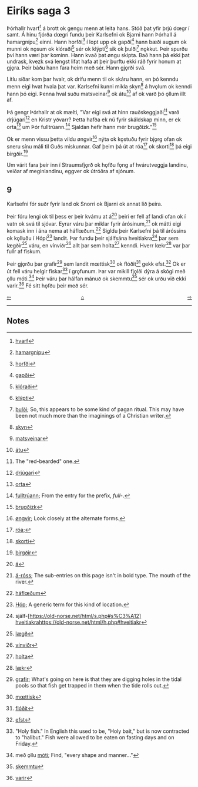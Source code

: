 
# Eiríks saga 3

Þórhallr hvarf[^1] á brott ok gengu menn at leita hans. Stóð þat yfir þrjú dœgr í samt. Á hinu fjórða dœgri fundu þeir Karlsefni ok Bjarni hann Þórhall á hamargnípu[^2] einni. Hann  horfði[^3] í lopt upp ok gapði[^4] hann bæði augum ok munni ok nǫsum ok klóraði[^5] sér ok klýpti[^6] sik ok þulði[^7] nǫkkut. Þeir spurðu því hann væri þar kominn. Hann kvað þat øngu skipta. Bað hann þá ekki þat undrask, kvezk svá lengst lifat hafa at þeir þurftu ekki ráð fyrir honum at gjǫra. Þeir báðu hann fara heim með sér. Hann gjǫrði svá.

Litlu síðar kom þar hvalr, ok drifu menn til ok skáru hann, en þó kenndu menn eigi hvat hvala þat var. Karlsefni kunni mikla skyn[^8] á hvǫlum ok kenndi hann þó eigi. Þenna hval suðu matsveinar[^9] ok átu[^10] af ok varð þó ǫllum illt af. 

Þá gengr Þórhallr at ok mælti, "Var eigi svá at hinn rauðskeggjaði[^11] varð drjúgari[^12] en Kristr yðvarr? Þetta hafða ek nú fyrir skáldskap minn, er ek orta[^13] um Þór fulltrúann.[^14] Sjaldan hefir hann mér brugðizk."[^15]

Ok er menn vissu þetta vildu øngvir[^16] nýta ok kǫstuðu fyrir bjǫrg ofan ok sneru sínu máli til Guðs miskunnar. Gaf þeim þá út at róa[^17] ok skorti[^18] þá eigi birgðir.[^19]

Um várit fara þeir inn í Straumsfjǫrð ok hǫfðu fǫng af hvárutveggja landinu, veiðar af meginlandinu, eggver ok útróðra af sjónum.

## 9

Karlsefni fór suðr fyrir land ok Snorri ok Bjarni ok annat lið þeira.

Þeir fóru lengi ok til þess er þeir kvámu at á[^20] þeiri er fell af landi ofan ok í vatn ok svá til sjóvar. Eyrar váru þar miklar fyrir árósinum,[^21] ok mátti eigi komask inn í ána nema at háflœðum.[^22] Sigldu þeir Karlsefni þá til áróssins ok kǫlluðu í Hópi[^23] landit. Þar fundu þeir sjálfsána hveitiakra[^24] þar sem lægðir[^25] váru, en vínviðr[^26] allt þar sem holta[^27] kenndi. Hverr lœkr[^28] var þar fullr af fiskum. 

Þeir gjǫrðu þar grafir[^29] sem landit mœttisk[^30] ok flóðit[^31] gekk efst.[^32] Ok er út fell váru helgir fiskar[^33] í grǫfunum. Þar var mikill fjǫlði dýra á skógi með ǫllu móti.[^34] Þeir váru þar hálfan mánuð ok skemmtu[^35] sér ok urðu við ekki varir.[^36] Fé sitt hǫfðu þeir með sér.

<div style="float: left"><a href="http://rcblack.net/reader/eirik2">⇦</a></div>
<div style="float: right"><a href="http://rcblack.net/reader/eirik4">⇨</a></div>
<div style="margin: 0 auto; width: 100px;"><a href="http://rcblack.net/grammar/front">&#8962;</a></div>

***

## Notes

[^1]: [hvarf](http://www.germanic-lexicon-project.org/cgi-bin/gmc_search_v3?cmd=viewthis&id=cv:b0299:22)
[^2]: [hamargnípu](http://www.germanic-lexicon-project.org/cgi-bin/gmc_search_v3?cmd=viewthis&id=cv:b0235:26)
[^3]: [horfði](http://www.germanic-lexicon-project.org/cgi-bin/gmc_search_v3?cmd=viewthis&id=cv:b0279:15)

[^4]: [gapði](http://www.germanic-lexicon-project.org/cgi-bin/gmc_search_v3?cmd=viewthis&id=cv:b0191:22)

[^5]: [klóraði](http://www.germanic-lexicon-project.org/cgi-bin/gmc_search_v3?cmd=viewthis&id=cv:b0344:3)

[^6]: [klýpti](http://www.germanic-lexicon-project.org/cgi-bin/gmc_search_v3?cmd=viewthis&id=cv:b0344:31)
[^7]: [þulði](http://www.germanic-lexicon-project.org/cgi-bin/gmc_search_v3?cmd=viewthis&id=cv:b0753:38); So, this appears to be some kind of pagan ritual. This may have been not much more than the imaginings of a Christian writer.
[^8]: [skyn](http://www.germanic-lexicon-project.org/cgi-bin/gmc_search_v3?cmd=viewthis&id=cv:b0563:7)
[^9]: [matsveinar](http://www.germanic-lexicon-project.org/cgi-bin/gmc_search_v3?cmd=viewthis&id=cv:b0414:67)
[^10]: [átu](http://www.germanic-lexicon-project.org/cgi-bin/gmc_search_v3?cmd=formquery2&query=eta&startrow=1)
[^11]: The "red-bearded" one.
[^12]: [drjúgari](http://www.germanic-lexicon-project.org/cgi-bin/gmc_search_v3?cmd=viewthis&id=cv:b0107:9)
[^13]: [orta](http://www.germanic-lexicon-project.org/cgi-bin/gmc_search_v3?cmd=viewthis&id=cv:b0726:45)
[^14]: [fulltrúann](http://www.germanic-lexicon-project.org/cgi-bin/gmc_search_v3?cmd=viewthis&id=cv:b0178:1); From the entry for the prefix, _full-_. 
[^15]: [brugðizk](https://old-norse.net/html/b.php#breg%C3%B0a-A-I)
[^16]: [øngvir](https://en.wiktionary.org/wiki/engi#Old_Norse); Look closely at the alternate forms.
[^17]: [róa](http://www.germanic-lexicon-project.org/cgi-bin/gmc_search_v3?cmd=viewthis&id=cv:b0502:11); 
[^18]: [skorti](http://www.germanic-lexicon-project.org/cgi-bin/gmc_search_v3?cmd=viewthis&id=cv:b0555:1)
[^19]: [birgðir](http://www.germanic-lexicon-project.org/cgi-bin/gmc_search_v3?cmd=viewthis&id=cv:b0063:5)
[^20]: [á](https://old-norse.net/html/aa.php#%C3%A13)
[^21]: [á-róss](http://www.germanic-lexicon-project.org/cgi-bin/gmc_search_v3?cmd=viewthis&id=cv:b0039:1); The sub-entries on this page isn't in bold type. The mouth of the river.
[^22]: [háflœðum](https://old-norse.net/html/h.php#h%C3%A1r)
[^23]: [Hóp](https://old-norse.net/html/h.php#h%C3%B3p); A generic term for this kind of location.
[^24]: sjálf-[https://old-norse.net/html/s.php#s%C3%A12] [hveitiakra]()https://old-norse.net/html/h.php#hveitiakr
[^25]: [lægð](https://old-norse.net/html/l.php#l%C3%A6g%C3%B0)
[^26]: [vínviðr](https://old-norse.net/html/v.php#v%C3%ADnvi%C3%B0r)
[^27]: [holta](https://old-norse.net/html/h.php#holt)
[^28]: [lækr](https://old-norse.net/html/l.php#l%C3%A6kr2)
[^29]: [grafir](https://old-norse.net/html/l.php#l%C3%A6kr2); What's going on here is that they are digging holes in the tidal pools so that fish get trapped in them when the tide rolls out.
[^30]: [mœttisk](https://old-norse.net/html/m.php#m%C3%A6ta)
[^31]: [flóðit](https://old-norse.net/html/f.php#fl%C3%B3%C3%B0)
[^32]: [efst](https://old-norse.net/html/e.php#efri-I)
[^33]: "Holy fish." In English this used to be, "Holy bait," but is now contracted to "halibut." Fish were allowed to be eaten on fasting days and on Friday.
[^34]: með ǫllu [móti](https://old-norse.net/html/m.php#m%C3%B3t2); Find, "every shape and manner..."
[^35]: [skemmtu](https://old-norse.net/html/s.php#skemta)
[^36]: [varir](https://old-norse.net/html/v.php#varr)
